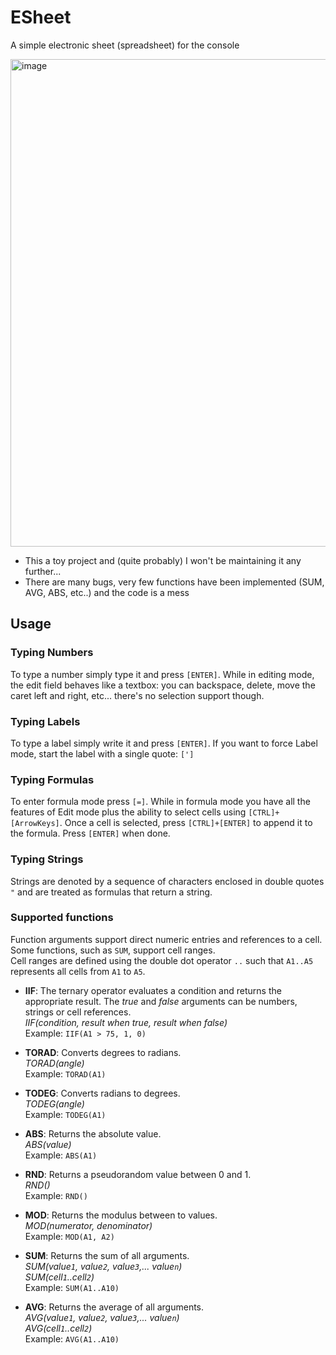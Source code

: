 # ESheet
A simple electronic sheet (spreadsheet) for the console

<img width="1259" height="780" alt="image" src="https://github.com/user-attachments/assets/69f1745f-bfcd-44bb-9dc9-59fd3b914b13" />

- This a toy project and (quite probably) I won't be maintaining it any further...
- There are many bugs, very few functions have been implemented (SUM, AVG, ABS, etc..) and the code is a mess

## Usage
### Typing Numbers
To type a number simply type it and press `[ENTER]`.
While in editing mode, the edit field behaves like a textbox: you can backspace, delete, move the caret left and right, etc... there's no selection support though.

### Typing Labels
To type a label simply write it and press `[ENTER]`.
If you want to force Label mode, start the label with a single quote: `[']`

### Typing Formulas
To enter formula mode press `[=]`.
While in formula mode you have all the features of Edit mode plus the ability to select cells using `[CTRL]+[ArrowKeys]`. Once a cell is selected, press `[CTRL]+[ENTER]` to append it to the formula. Press `[ENTER]` when done.

### Typing Strings
Strings are denoted by a sequence of characters enclosed in double quotes `"` and are treated as formulas that return a string.

### Supported functions
Function arguments support direct numeric entries and references to a cell. Some functions, such as `SUM`, support cell ranges.  
Cell ranges are defined using the double dot operator `..` such that `A1..A5` represents all cells from `A1` to `A5`.

- **IIF**: The ternary operator evaluates a condition and returns the appropriate result. The *true* and *false* arguments can be numbers, strings or cell references.  
  *IIF(condition, result when true, result when false)*  
  Example: `IIF(A1 > 75, 1, 0)`

- **TORAD**: Converts degrees to radians.  
  *TORAD(angle)*  
  Example: `TORAD(A1)`

- **TODEG**: Converts radians to degrees.  
  *TODEG(angle)*  
  Example: `TODEG(A1)`

- **ABS**: Returns the absolute value.  
  *ABS(value)*  
  Example: `ABS(A1)`

- **RND**: Returns a pseudorandom value between 0 and 1.  
  *RND()*  
  Example: `RND()`

- **MOD**: Returns the modulus between to values.  
  *MOD(numerator, denominator)*  
  Example: `MOD(A1, A2)`

- **SUM**: Returns the sum of all arguments.  
  *SUM(value`1`, value`2`, value`3`,... value`n`)*  
  *SUM(cell`1`..cell`2`)*  
  Example: `SUM(A1..A10)`

- **AVG**: Returns the average of all arguments.  
  *AVG(value`1`, value`2`, value`3`,... value`n`)*  
  *AVG(cell`1`..cell`2`)*  
  Example: `AVG(A1..A10)`
